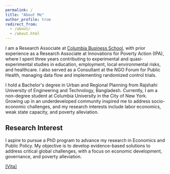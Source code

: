 ```yaml
---
permalink: /
title: "About Me"
author_profile: true
redirect_from: 
  - /about/
  - /about.html
---
```

I am a Research Associate at [Columbia Business School](https://business.columbia.edu/), with prior experience as a Research Associate at Innovations for Poverty Action (IPA), where I spent three years contributing to experimental and quasi-experimental studies in education, employment, local environmental risks, and healthcare. I also served as a Consultant at the NGO Forum for Public Health, managing data flow and implementing randomized control trials.

I hold a Bachelor's degree in Urban and Regional Planning from Rajshahi University of Engineering and Technology, Bangladesh. Currently, I am a non-degree student at Columbia University in the City of New York. Growing up in an underdeveloped community inspired me to address socio-economic challenges, and my research interests include labor economics, weak state capacity, and poverty alleviation.

Research Interest
------
I aspire to pursue a PhD program to advance my research in Economics and Public Policy. My objective is to develop evidence-based solutions to address critical global challenges, with a focus on economic development, governance, and poverty alleviation.

[[Vita]](https://drive.google.com/file/d/1lVTsSYjjoIWkbQRWHs464G3oR9qTVac4/view?usp=sharing)

